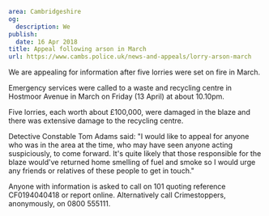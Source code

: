 ```yaml
area: Cambridgeshire
og:
  description: We
publish:
  date: 16 Apr 2018
title: Appeal following arson in March
url: https://www.cambs.police.uk/news-and-appeals/lorry-arson-march
```

We are appealing for information after five lorries were set on fire in March.

Emergency services were called to a waste and recycling centre in Hostmoor Avenue in March on Friday (13 April) at about 10.10pm.

Five lorries, each worth about £100,000, were damaged in the blaze and there was extensive damage to the recycling centre.

Detective Constable Tom Adams said: "I would like to appeal for anyone who was in the area at the time, who may have seen anyone acting suspiciously, to come forward. It's quite likely that those responsible for the blaze would've returned home smelling of fuel and smoke so I would urge any friends or relatives of these people to get in touch."

Anyone with information is asked to call on 101 quoting reference CF0194040418 or report online. Alternatively call Crimestoppers, anonymously, on 0800 555111.
